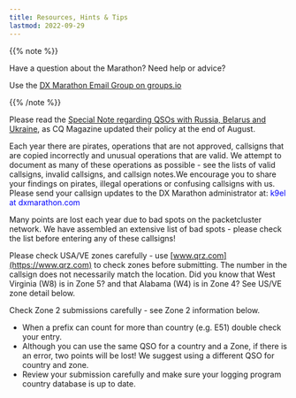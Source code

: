 ```yaml
---
title: Resources, Hints & Tips
lastmod: 2022-09-29
---
```



{{% note %}}

Have a question about the Marathon? Need help or advice?

Use the [DX Marathon Email Group on groups.io](https://groups.io/g/dxmarathon/)

{{% /note %}}

Please read the [Special Note regarding QSOs with Russia, Belarus and Ukraine](./russia), as CQ Magazine updated their
policy at the end of August.

Each year there are pirates, operations that are not approved, callsigns that are
copied incorrectly and unusual operations that are valid. We attempt to document
as many of these operations as possible - see the lists of valid callsigns,
invalid callsigns, and callsign notes.We encourage you to share your findings on pirates, illegal operations or confusing callsigns with us. Please send your callsign updates to the DX Marathon administrator at: <font color="#0000FF">k9el at dxmarathon.com</font>

Many points are lost each year due to bad spots on the packetcluster network. We have
assembled an extensive list of bad spots - please check the list
before entering any of these callsigns!

Please check USA/VE zones carefully - use [www.qrz.com](https://www.qrz.com) to check
zones before submitting. The number in the callsign does not
necessarily match the location. Did you know that West Virginia (W8)
is in Zone 5? and that Alabama (W4) is in Zone 4? See US/VE zone
detail below.

Check Zone 2 	submissions carefully - see Zone 2 information below.
* When a prefix can count for more than country (e.g. E51) double check your entry.
* Although you can use the same QSO for a country and a Zone, if there is an error, two points will be lost! We suggest using a different QSO for country and zone.
* Review your submission carefully and make sure your logging program country database is up to date.

